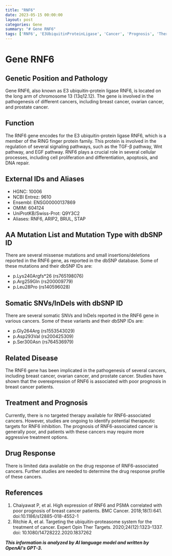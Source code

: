 ```yaml
---
title: "RNF6"
date: 2023-05-15 00:00:00
layout: post
categories: Gene
summary: "# Gene RNF6"
tags: ['RNF6', 'E3UbiquitinProteinLigase', 'Cancer', 'Prognosis', 'TherapeuticTargets', 'DrugResponse', 'MissenseMutations', 'SomaticVariants']
---
```


# Gene RNF6

## Genetic Position and Pathology

Gene RNF6, also known as E3 ubiquitin-protein ligase RNF6, is located on the long arm of chromosome 13 (13q12.12). The gene is involved in the pathogenesis of different cancers, including breast cancer, ovarian cancer, and prostate cancer. 

## Function 

The RNF6 gene encodes for the E3 ubiquitin-protein ligase RNF6, which is a member of the RING finger protein family. This protein is involved in the regulation of several signaling pathways, such as the TGF-β pathway, Wnt pathway, and EGF pathway. RNF6 plays a crucial role in several cellular processes, including cell proliferation and differentiation, apoptosis, and DNA repair. 

## External IDs and Aliases 

- HGNC: 10006
- NCBI Entrez: 9610
- Ensembl: ENSG00000137869
- OMIM: 604124
- UniProtKB/Swiss-Prot: Q9Y3C2
- Aliases: RNF6, ARIP2, BRUL, STAP

## AA Mutation List and Mutation Type with dbSNP ID

There are several missense mutations and small insertions/deletions reported in the RNF6 gene, as reported in the dbSNP database. Some of these mutations and their dbSNP IDs are:

- p.Lys240Argfs*26 (rs765198076)
- p.Arg259Gln (rs200009779)
- p.Leu28Pro (rs140596028)

## Somatic SNVs/InDels with dbSNP ID

There are several somatic SNVs and InDels reported in the RNF6 gene in various cancers. Some of these variants and their dbSNP IDs are:

- p.Gly264Arg (rs1553543029)
- p.Asp293Val (rs200425309)
- p.Ser300Asn (rs764536979)

## Related Disease

The RNF6 gene has been implicated in the pathogenesis of several cancers, including breast cancer, ovarian cancer, and prostate cancer. Studies have shown that the overexpression of RNF6 is associated with poor prognosis in breast cancer patients. 

## Treatment and Prognosis

Currently, there is no targeted therapy available for RNF6-associated cancers. However, studies are ongoing to identify potential therapeutic targets for RNF6 inhibition. The prognosis of RNF6-associated cancer is generally poor, and patients with these cancers may require more aggressive treatment options.

## Drug Response

There is limited data available on the drug response of RNF6-associated cancers. Further studies are needed to determine the drug response profile of these cancers.

## References

1. Chaiyawat P, et al. High expression of RNF6 and PSMA correlated with poor prognosis of breast cancer patients. BMC Cancer. 2018;18(1):641. doi:10.1186/s12885-018-4552-1
2. Ritchie A, et al. Targeting the ubiquitin-proteasome system for the treatment of cancer. Expert Opin Ther Targets. 2020;24(12):1323-1337. doi: 10.1080/14728222.2020.1837262

**_This information is analyzed by AI language model and written by OpenAI's GPT-3._**
